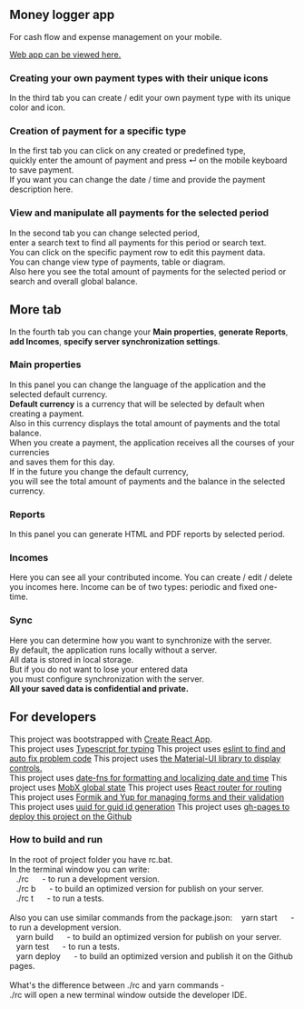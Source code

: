 ## Money logger app

For cash flow and expense management on your mobile.

[Web app can be viewed here.](https://nismaxim82.github.io/money-logger-app/)

### Сreating your own payment types with their unique icons

In the third tab you can create / edit your own payment type with its unique color and icon.

### Creation of payment for a specific type

In the first tab you can click on any created or predefined type,<br />
quickly enter the amount of payment and press ↵ on the mobile keyboard to save payment.<br />
If you want you can change the date / time and provide the payment description here.

### View and manipulate all payments for the selected period

In the second tab you can change selected period,<br />
enter a search text to find all payments for this period or search text.<br />
You can click on the specific payment row to edit this payment data.<br />
You can change view type of payments, table or diagram.<br />
Also here you see the total amount of payments for the selected period or search and overall global balance.

## More tab

In the fourth tab you can change your **Main properties**, **generate Reports**,<br />
**add Incomes**, **specify server synchronization settings**.

### Main properties

In this panel you can change the language of the application and the selected default currency.<br />
**Default currency** is a currency that will be selected by default when creating a payment.<br />
Also in this currency displays the total amount of payments and the total balance.<br />
When you create a payment, the application receives all the courses of your currencies<br />
and saves them for this day.<br />
If in the future you change the default currency,<br />
you will see the total amount of payments and the balance in the selected currency.

### Reports

In this panel you can generate HTML and PDF reports by selected period.

### Incomes

Here you can see all your contributed income.
You can create / edit / delete you incomes here.
Income can be of two types: periodic and fixed one-time.

### Sync

Here you can determine how you want to synchronize with the server.<br />
By default, the application runs locally without a server.<br />
All data is stored in local storage.<br />
But if you do not want to lose your entered data<br />
you must configure synchronization with the server.<br />
**All your saved data is confidential and private.**


## For developers

This project was bootstrapped with [Create React App](https://github.com/facebook/create-react-app).<br />
This project uses [Typescript for typing](https://www.typescriptlang.org/)
This project uses [eslint to find and auto fix problem code](https://eslint.org/)
This project uses [the Material-UI library to display controls.](https://material-ui.com/)<br />
This project uses [date-fns for formatting and localizing date and time](https://date-fns.org/)
This project uses [MobX global state](https://mobx.js.org/README.html)
This project uses [React router for routing](https://reactrouter.com/)
This project uses [Formik and Yup for managing forms and their validation](https://formik.org/)
This project uses [uuid for guid id generation](https://www.npmjs.com/package/uuid)
This project uses [gh-pages to deploy this project on the Github](https://www.npmjs.com/package/gh-pages)

### How to build and run

In the root of project folder you have rc.bat.<br />
In the terminal window you can write:<br />
&nbsp;&nbsp;&nbsp;./rc&nbsp;&nbsp;&nbsp;&nbsp;&nbsp; - to run a development version.<br />
&nbsp;&nbsp;&nbsp;./rc b&nbsp;&nbsp;&nbsp;&nbsp;&nbsp; - to build an optimized version for publish on your server.<br />
&nbsp;&nbsp;&nbsp;./rc t&nbsp;&nbsp;&nbsp;&nbsp;&nbsp; - to run a tests.<br />
<br />
Also you can use similar commands from the package.json:
&nbsp;&nbsp;&nbsp;yarn start&nbsp;&nbsp;&nbsp;&nbsp;&nbsp; - to run a development version.<br />
&nbsp;&nbsp;&nbsp;yarn build&nbsp;&nbsp;&nbsp;&nbsp;&nbsp; - to build an optimized version for publish on your server.<br />
&nbsp;&nbsp;&nbsp;yarn test&nbsp;&nbsp;&nbsp;&nbsp;&nbsp; - to run a tests.<br />
&nbsp;&nbsp;&nbsp;yarn deploy&nbsp;&nbsp;&nbsp;&nbsp;&nbsp; - to build an optimized version and publish it on the Github pages.<br />
<br />
What's the difference between ./rc and yarn commands -<br />
./rc will open a new terminal window outside the developer IDE.